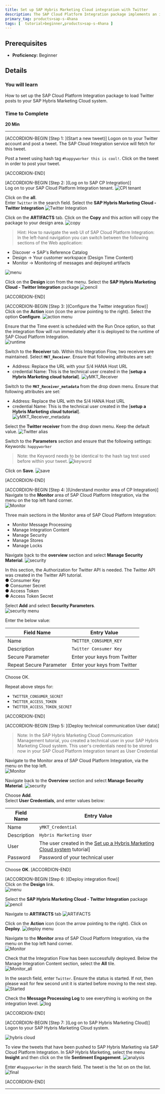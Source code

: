 ```yaml
---
title: Set up SAP Hybris Marketing Cloud integration with Twitter  
description: The SAP Cloud Platform Integration package implements an integration of social media data into SAP Hybris Marketing Cloud. It allows you to load and analyze social media data from Twitter into your SAP Hybris Marketing Cloud system.
primary_tag: products>sap-s-4hana
tags: [  tutorial>beginner,products>sap-s-4hana ]
---
```


## Prerequisites  
 - **Proficiency:** Beginner

## Details
### You will learn  
How to set up the SAP Cloud Platform Integration package to load Twitter posts to your SAP Hybris Marketing Cloud system.

### Time to Complete
**20 Min**

---

[ACCORDION-BEGIN [Step 1: ](Start a new tweet)]
Logon on to your Twitter account and post a tweet.  The SAP Cloud Integration service will fetch for this tweet.   

Post a tweet using hash tag `#happyworker this is cool!`.  Click on the tweet in order to post your tweet.  

[ACCORDION-END]

[ACCORDION-BEGIN [Step 2: ](Log on to SAP CP Integration)]  
Log on to your SAP Cloud Platform Integration tenant.
![CPI tenant](3.png)  

Click on the **all**.  
Enter `Twitter` in the search field.
Select the **SAP Hybris Marketing Cloud - Twitter Integration**
![Twitter Integration](4.png)

Click on the **ARTIFACTS** tab.
Click on the **Copy** and this action will copy the package to your design area.
![copy](5.png)  

>Hint: How to navigate the web UI of SAP Cloud Platform Integration:  
In the left-hand navigation you can switch between the following sections of the Web application:
- Discover → SAP's Reference Catalog
- Design →  Your customer workspace (Design Time Content)
- Monitor → Monitoring of messages and deployed artifacts  

![menu](7.png)  

Click on the **Design** icon from the menu. Select the **SAP Hybris Marketing Cloud - Twitter Integration** package
![pencil](6.png)

[ACCORDION-END]


[ACCORDION-BEGIN [Step 3: ](Configure the Twitter integration flow)]  
Click on the **Action** icon (icon the arrow pointing to the right). Select the option **Configure**.
![action menu](8.png)  

Ensure that the Time event is scheduled with the Run Once option, so that the integration flow will run immediately after it is deployed to the runtime of SAP Cloud Platform Integration.  
![runtime](9.png)  

Switch to the **Receiver** tab. Within this Integration Flow, two receivers are maintained. Select **`MKT_Receiver`**. Ensure that following attributes are set:
- Address:  Replace the URL with your S/4 HANA Host URL
- credential Name:  This is the technical user created in the [**setup a Hybris Marketing cloud tutorial**].
![yMKT_Receiver](10.png)  

Switch to the **`MKT_Receiver_metadata`** from the drop down menu.
Ensure that following attributes are set:
- Address:  Replace the URL with the S/4 HANA Host URL
- credential Name:  This is the technical user created in the [**setup a Hybris Marketing cloud tutorial**].  
![yMKT_Receiver_metadata](11.png)  

Select the  **Twitter receiver** from the drop down menu.  Keep the default value.
![Twitter alias](12.png)  

Switch to the **Parameters** section and ensure that the following settings:  
Keywords:  `happyworker`
>Note: the Keyword needs to be identical to the hash tag test used before within your tweet.
![keyword](13.png)  

Click on **Save**.
![save](14.png)  

[ACCORDION-END]

[ACCORDION-BEGIN [Step 4: ](Understand monitor area of CP Integration)]
Navigate to the **Monitor** area of SAP Cloud Platform Integration, via the menu on the top left hand corner.  
![Monitor](18.png)  

Three main sections in the Monitor area of SAP Cloud Platform Integration:

- Monitor Message Processing
- Manage Integration Content
- Manage Security
- Manage Stores
- Manage Locks

Navigate back to the **overview** section and select **Manage Security Material**.
![security](28.png)

In this section, the Authorization for Twitter API is needed. The Twitter API was created in the Twitter API tutorial.  
●	Consumer Key   
●	Consumer Secret  
●	Access Token  
●	Access Token Secret  

Select **Add** and select **Security Parameters**.  
![security menu](29.png)

Enter the below value:  

Field Name             | Entry Value
---------              | -------------
Name                   | `TWITTER_CONSUMER_KEY`
Description            | `Twitter Consumer Key`
Secure Parameter       | Enter your keys from Twitter
Repeat Secure Parameter| Enter your keys from Twitter

Choose OK.

Repeat above steps for:
- `TWITTER_CONSUMER_SECRET`
- `TWITTER_ACCESS_TOKEN`
- `TWITTER_ACCESS_TOKEN_SECRET`

[ACCORDION-END]

[ACCORDION-BEGIN [Step 5: ](Deploy technical communication User data)]
>Note:  In the SAP Hybris Marketing Cloud Communication Management tutorial, you created a technical user in your SAP Hybris Marketing Cloud system. This user's credentials need to be stored now in your SAP Cloud Platform Integration tenant as User Credential

Navigate to the Monitor area of SAP Cloud Platform Integration, via the menu on the top left.  
![Monitor](18.png)  

Navigate back to the **Overview** section and select **Manage Security Material**.
![security](28.png)

Choose **Add**.  
Select **User Credentials**, and enter values below:

Field Name  |Entry Value
----------- | -------------
Name        | `yMKT_Credential`
Description | `Hybris Marketing User`
User        |  The user created in the [Set up a Hybris Marketing Cloud system](https://www.sap.com/developer/tutorials/cpi-sentiment-analysis-s4.html) tutorial]  
Password    | Password of your technical user

Choose **OK**.
[ACCORDION-END]

[ACCORDION-BEGIN [Step 6: ](Deploy integration flow)]  
Click on the **Design** link.  
![menu](7.png)  

Select the **SAP Hybris Marketing Cloud - Twitter Integration** package
![pencil](6.png)  

Navigate to **ARTIFACTS** tab
![ARTiFACTS](30.png)  

Click on the **Action** icon (icon the arrow pointing to the right).
Click on **Deploy**.
![deploy menu](32.png)

Navigate to the **Monitor** area of SAP Cloud Platform Integration, via the menu on the top left hand corner.  
![Monitor](18.png)  

Check that the Integration Flow has been successfully deployed. Below the Manage Integration Content section, select the **All** tile.  
![Monitor_all](21.png)  

In the search field, enter `Twitter`. Ensure the status is started. If not, then please wait for few second unit it is started before moving to the next step.
![Started](20.png)  

Check the **Message Processing Log**  to see everything is working on the integration level.
![log](24.png)

[ACCORDION-END]

[ACCORDION-BEGIN [Step 7: ](Log on to SAP Hybris Marketing Cloud)]
Logon to your SAP Hybris Marketing Cloud system.

![hybris cloud](25.png)

To view the tweets that have been pushed to SAP Hybris Marketing via SAP Cloud Platform Integration.  In SAP Hybris Marketing, select the menu **Insight** and then click on the tile **Sentiment Engagement**.
![analysis](26.png)  

Enter `#happyworker` in the search field. The tweet is the 1st on on the list.
![final](27.png)  

[ACCORDION-END]

---

